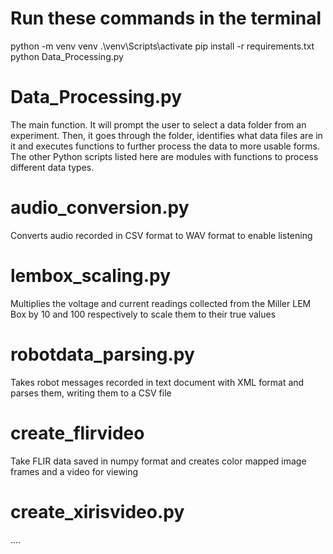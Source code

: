 # Run these commands in the terminal
python -m venv venv
.\venv\Scripts\activate
pip install -r requirements.txt
python Data_Processing.py

# Data_Processing.py
The main function. It will prompt the user to select a data folder from an experiment. Then, it goes through the folder, identifies what data files are in it and executes functions to further process the data to more usable forms. The other Python scripts listed here are modules with functions to process different data types.
# audio_conversion.py
Converts audio recorded in CSV format to WAV format to enable listening

# lembox_scaling.py
Multiplies the voltage and current readings collected from the Miller LEM Box by 10 and 100 respectively to scale them to their true values

# robotdata_parsing.py
Takes robot messages recorded in text document with XML format and parses them, writing them to a CSV file

# create_flirvideo
Take FLIR data saved in numpy format and creates color mapped image frames and a video for viewing

# create_xirisvideo.py
....